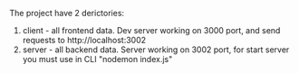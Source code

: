 The project have 2 derictories:

1. client - all frontend data. Dev server working on 3000 port, and send requests to http://localhost:3002
2. server - all backend data. Server working on 3002 port, for start server you must use in CLI "nodemon index.js"
